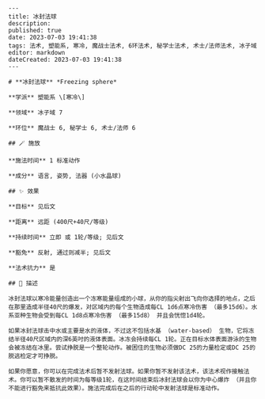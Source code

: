 
    ---
    title: 冰封法球
    description: 
    published: true
    date: 2023-07-03 19:41:38
    tags: 法术, 塑能系, 寒冷, 魔战士法术, 6环法术, 秘学士法术, 术士/法师法术, 冰子域
    editor: markdown
    dateCreated: 2023-07-03 19:41:38
    ---

    # **冰封法球** *Freezing sphere*

    **学派** 塑能系 \[寒冷\] 

    **领域** 冰子域 7

    **环位** 魔战士 6, 秘学士 6, 术士/法师 6

    ## 🪄 施放

    **施法时间** 1 标准动作

    **成分** 语言, 姿势, 法器 (小水晶球)

    ## ✨ 效果 

    **目标** 见后文 

    **距离** 远距 (400尺+40尺/等级)  

    **持续时间** 立即 或 1轮/等级; 见后文 

    **豁免** 反射, 通过则减半; 见后文

    **法术抗力** 是

    ## 📖 描述

    冰封法球以寒冷能量创造出一个冻寒能量组成的小球，从你的指尖射出飞向你选择的地点，之后在那里造成半径40尺的爆发，对区域内的每个生物造成每CL 1d6点寒冷伤害 （最多15d6）。水系亚种生物会受到每CL 1d8点寒冷伤害 （最多15d8） 并且会恍惚1d4轮。

    如果冰封法球击中水或主要是水的液体，不过这不包括水基 （water-based） 生物，它将冻结半径40尺区域内的深6英吋的液体表面。冰冻会持续每CL 1轮。正在目标水体表面游泳的生物会被冻结在冰里。尝试挣脱是一个整轮动作。被困住的生物必须做DC 25的力量检定或DC 25的脱逃检定才可挣脱。

    如果你愿意，你可以在完成法术后暂不发射法球。如果你暂不发射该法术，该法术视作接触法术。你可以暂不散发的时间为每等级1轮，在这时间结束后冰封法球会以你为中心爆炸 （并且你不能进行豁免来抵抗此效果）。施法完成后在之后的行动轮中发射法球是标准动作。
    